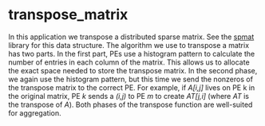 # transpose_matrix

In this application we transpose a distributed sparse matrix. 
See the [spmat](../../spmat/README.md) library for this data structure. 
The algorithm we use to transpose a matrix has two parts. In the first
part, PEs use a histogram pattern to calculate the number of entries
in each column of the matrix. This allows us to allocate the exact
space needed to store the transpose matrix. In the second phase, we
again use the histogram pattern, but this time we send the nonzeros of
the transpose matrix to the correct PE. 
For example, if *A[i,j]* lives on PE k in the original matrix, 
 PE *k* sends a *(i,j)* to PE *m* to create *AT[j,i]* (where *AT* is the transpose of *A*). 
Both phases of the transpose function are well-suited for aggregation.
